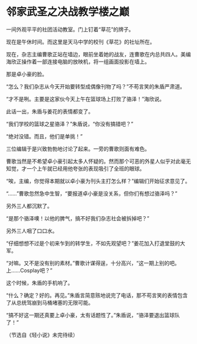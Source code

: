 # 邻家武圣之决战教学楼之巅

一间外观平平的社团活动教室。门上钉着“草花”的牌子。 

现在是午休时间。而这里是天马中学的校刊《草花》的社址所在。 

现在，杂志主编曹歌正站在墙边，眼前坐着她的战友，连曹歌在内总共四人。美编海欣正操作着一部连接电脑的放映机，将一组画面投影在墙上。 

那是卓小豪的脸。 

“怎么？我们杂志从今天开始要转型成偶像刊物了吗？”不苟言笑的朱盾严肃道。 

“才不是咧。主要是这家伙今天上午在篮球场上打败了骆泽！”海欣说。 

此话一出，朱盾与姜花的表情都变了。 

“我们学校的篮球之星骆泽？”朱盾说，“你没有搞错吧？” 

“绝对没错。而且，他们是单挑！” 

三位编辑于是兴致勃勃地讨论了起来。一旁的曹歌则面有难色。 

曹歌当然是不希望卓小豪引起太多人怀疑的。然而那个可恶的外星人似乎对此毫无知觉，才一个上午就已经用他夸张的表现吸引了全班的眼球。 

“唉，主编，你觉得本期就以卓小豪为刊头主打怎么样？”编辑们开始征求意见了。 

“……”曹歌忽然急中生智，“要报道卓小豪是没关系，但你们有想过骆泽吗？” 

另外三人都沉默了。 

“是那个骆泽噢！以他的脾气，搞不好我们杂志社会被拆掉吧？” 

另外三人咽了口口水。 

“仔细想想不过是个初来乍到的转学生，不如先观望吧？”姜花加入打退堂鼓的大军。 

“对嘛。又不是没有别的素材。”曹歌计谋得逞，十分高兴，“这一期上别的吧。上……Cosplay吧？” 

这个时候，朱盾的手机响了。 

“什么？确定？好的。再见。”朱盾言简意赅地说完了电话，那不苟言笑的表情包含了从总统驾崩到马桶堵塞的无限可能。 

“搞不好这一期还真要上卓小豪，太有话题性了。”朱盾说，“骆泽要退出篮球队了！” 

（节选自《轻小说》未完待续）